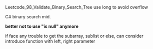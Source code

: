 ﻿Leetcode_98_Validate_Binary_Search_Tree 
use long to avoid overflow

C# binary search mid. 

**better not to use "is null" anymore**

if face any trouble to get the subarray, sublist or else, can consider introduce function with left, right parameter